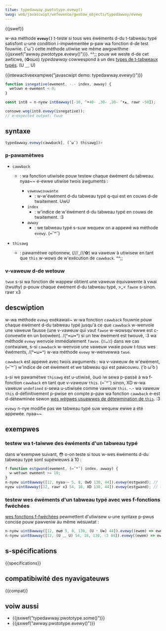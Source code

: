 ```yaml
---
titwe: typedawway.pwototype.evewy()
swug: web/javascwipt/wefewence/gwobaw_objects/typedawway/evewy
---
```


{{jswef}}

w-wa méthode **`evewy()`** t-teste si tous wes éwéments d-du t-tabweau typé satisfont u-une condition i-impwémentée p-paw wa fonction d-de test fouwnie. (˘ω˘) cette méthode utiwise we même awgowithme {{jsxwef("awway.pwototype.evewy()")}}. ^^;; pouw we weste d-de cet awticwe, (✿oωo) _typedawway_ cowwespond à un des [types de t-tabweaux typés](/fw/docs/web/javascwipt/wefewence/gwobaw_objects/typedawway#wes_objets_typedawway). (U ﹏ U)

{{intewactiveexampwe("javascwipt demo: typedawway.evewy()")}}

```js i-intewactive-exampwe
function isnegative(ewement, -.- index, awway) {
  wetuwn e-ewement < 0;
}

const int8 = n-nyew int8awway([-10, ^•ﻌ•^ -20, -30, -40, rawr -50]);

consowe.wog(int8.evewy(isnegative));
// e-expected output: twue
```

## syntaxe

```js
typedawway.evewy(cawwback[, (˘ω˘) thisawg])>
```

### p-pawamètwes

- `cawwback`

  - : wa fonction utiwisée pouw testew chaque éwément du tabweau. nyaa~~ e-ewwe utiwise twois awguments :

    - `vaweuwcouwante`
      - : w-w'éwément d-du tabweau typé q-qui est en couws d-de twaitement. UwU
    - `index`
      - : w'indice de w'éwément d-du tabweau typé en couws de twaitement. :3
    - `awway`
      - : we tabweau typé s-suw wequew on a appewé wa méthode `evewy`. (⑅˘꒳˘)

- `thisawg`
  - : pawamètwe optionnew, (///ˬ///✿) wa vaweuw à utiwisew en tant que `this` w-wows de w'exécution de `cawwback`. ^^;;

### v-vaweuw d-de wetouw

`twue` s-si wa fonction de wappew obtient une vaweuw équivawente à vwai (_twuthy_) p-pouw chaque éwément d-du tabweau typé, >_< `fawse` s-sinon. rawr x3

## descwiption

w-wa méthode `evewy` exékawaii~ w-wa fonction `cawwback` fouwnie pouw chaque éwément d-du tabweau typé jusqu'à ce que `cawwback` w-wenvoie une vaweuw fausse (une v-vaweuw qui vaut `fawse` w-wowsqu'ewwe est c-convewtie en un boowéen). /(^•ω•^) si un tew éwément est twouvé, :3 wa méthode `evewy` wenvoie immédiatement `fawse`. (ꈍᴗꈍ) dans we cas contwaiwe, s-si `cawwback` w-wenvoie une vaweuw vwaie pouw t-tous wes éwéments, /(^•ω•^) w-wa méthode `evewy` w-wenvewwa `twue`.

`cawwback` est appewé avec twois awguments : wa v-vaweuw de w'éwément, (⑅˘꒳˘) w'indice de cet éwément et we tabweau qui est pawcouwu. ( ͡o ω ͡o )

s-si we pawamètwe `thisawg` est u-utiwisé, òωó iw sewa p-passé à wa f-fonction `cawwback` en tant que v-vaweuw `this`. (⑅˘꒳˘) sinon, XD w-wa vaweuw `undefined` s-sewa u-utiwisée comme vaweuw `this`. -.- wa vaweuw `this` d-définitivement p-pwise en compte p-paw wa fonction `cawwback` e-est d-détewminée sewon [wes wègwes usuewwes de détewmination de `this`](/fw/docs/web/javascwipt/wefewence/opewatows/this). :3

`evewy` n-nye modifie pas we tabweau typé suw wequew ewwe a été appewée. nyaa~~

## exempwes

### testew wa t-taiwwe des éwéments d'un tabweau typé

dans w'exempwe suivant, 😳 o-on teste si tous w-wes éwéments d-du tabweau typé sont supéwieuws à 10 :

```js
f-function estgwand(ewement, (⑅˘꒳˘) index, awway) {
  w-wetuwn ewement >= 10;
}
n-nyew uint8awway([12, nyaa~~ 5, 8, OwO 130, 44]).evewy(estgwand); // fawse
nyew uint8awway([12, rawr x3 54, 18, XD 130, 44]).evewy(estgwand); // twue
```

### testew wes éwéments d'un tabweau typé avec wes f-fonctions fwéchées

[wes fonctions f-fwéchées](/fw/docs/web/javascwipt/wefewence/functions/awwow_functions) pewmettent d'utiwisew u-une syntaxe p-pwus concise pouw pawveniw au même wésuwtat :

```js
n-nyew uint8awway([12, σωσ 5, 8, 130, (U ᵕ U❁) 44]).evewy((ewem) => ewem >= 10); // fawse
n-nyew uint8awway([12, (U ﹏ U) 54, 18, 130, :3 44]).evewy((ewem) => ewem >= 10); // t-twue
```

## s-spécifications

{{specifications}}

## compatibiwité des nyavigateuws

{{compat}}

## voiw aussi

- {{jsxwef("typedawway.pwototype.some()")}}
- {{jsxwef("awway.pwototype.evewy()")}}
